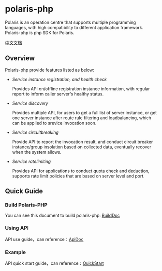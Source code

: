 # polaris-php

Polaris is an operation centre that supports multiple programming languages, with high compatibility to different
application framework. Polaris-php is php SDK for Polaris.

[中文文档](./README_ZH.md)

## Overview

Polaris-php provide features listed as below:

* *Service instance registration, and health check*
   
   Provides API on/offline registration instance information,  with regular report to inform caller server's healthy status. 

* *Service discovery* 
 
   Provides multiple API, for users to get a full list of server instance, or get one server instance after route rule filtering and loadbalancing, which can be applied to srevice invocation soon.

* *Service circuitbreaking* 
   
   Provide API to report the invocation result, and conduct circuit breaker instance/group insolation based on collected data, eventually recover when the system allows. 

* *Service ratelimiting* 

   Provides API for applications to conduct quota check and deduction, supports rate limit  policies that are based on server level and port.

## Quick Guide

### Build Polaris-PHP

You can see this document to build polaris-php: [BuildDoc](doc/ApiDoc.md)

### Using API

API use guide，can reference：[ApiDoc](doc/ApiDoc.md)

### Example

API quick start guide，can reference：[QuickStart](./examples/quickstart)

